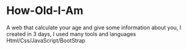 # How-Old-I-Am
A web that calculate your age and give some information about you, I created in 3 days, I used many tools and languages Html/Css/JavaScript/BootStrap
